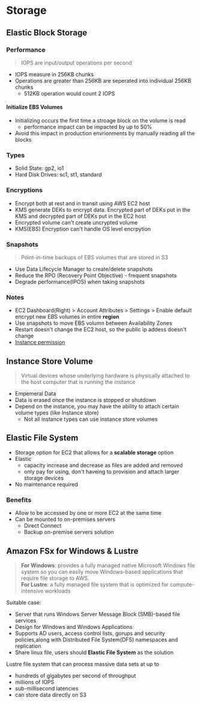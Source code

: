 # Storage
## Elastic Block Storage
### Performance
> IOPS are input/output operations per second

* IOPS measure in 256KB chunks
* Operations are greater than 256KB are seperated into individual 256KB chunks
  * 512KB operation would count 2 IOPS

#### Initialize EBS Volumes
* Initializing occurs the first time a stroage block on the volume is read
  - performance impact can be impacted by up to 50%
* Avoid this impact in production envrionments by manually reading all the blocks

### Types
* Solid State: gp2, io1
* Hard Disk Drives: sc1, st1, standard

### Encryptions
* Encrypt both at rest and in transit using AWS EC2 host
* KMS generate DEKs to encrypt data. Encrypted part of DEKs put in the KMS and decrypted part of DEKs put in the EC2 host
* Encrypted volume can't create uncrypted volume
* KMS(EBS) Encryption can't handle OS level encrpytion

### Snapshots
> Point-in-time backups of EBS volumes that are stored in S3

* Use Data Lifecycle Manager to create/delete snapshots
* Reduce the RPO (Recovery Point Objective) - frequent snapshots
* Degrade performance(IPOS) when taking snapshots

### Notes
* EC2 Dashboard(Right) > Account Attributes > Settings > Enable default encrypt new EBS volumes in entire **region**
* Use snapshots to move EBS volumn between Availability Zones
* Restart doesn't change the EC2 host, so the public ip addess doesn't change
* [Instance permission](https://docs.aws.amazon.com/cli/latest/userguide/cli-chap-configure.html#config-settings-and-precedence)

## Instance Store Volume
> Virtual devices whose underlying hardware is physically attached to the host computer that is running the instance

* Empemeral Data
* Data is erased once the instance is stopped or shutdown
* Depend on the instance, you may have the ability to attach certain volume types (like Instance store)
  - Not all instance types can use instance store volumes

## Elastic File System
* Storage option for EC2 that allows for a **scalable storage** option
* Elastic
  - capacity increase and decrease as files are added and removed
  - only pay for using, don't haveing to provision and attach larger storage devices
* No maintenance required

### Benefits
* Allow to be accessed by one or more EC2 at the same time
* Can be mounted to on-premises servers
  - Direct Connect
  - Backup on-premise servers solution

## Amazon FSx for Windows & Lustre
> **For Windows**: provides a fully managed native Microsoft Windows file system so you can easily move Windows-based applications that require file storage to AWS.  
**For Lustre**: a fully managed file system that is optimized for compute-intensive workloads

Suitable case:
* Server that runs Windows Server Message Block (SMB)-based file services
* Design for Windows and Windows Applications
* Supports AD users, access control lists, gorups and security policies,along with Distributed File System(DFS) namespaces and replication
* Share linux file, users should **Elastic File System** as the solution

Lustre file system that can process massive data sets at up to
* hundreds of gigabytes per second of throughput
* millions of IOPS
* sub-millisecond latencies
* can store data directly on S3
